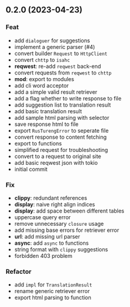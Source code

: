 ## 0.2.0 (2023-04-23)

### Feat

- add `dialoguer` for suggestions
- implement a generic parser (#4)
- convert builder `Request` to `HttpClient`
- convert `chttp` to `isahc`
- **reqwest**: re-add `reqwest` back-end
- convert requests from `reqwest` to `chttp`
- **mod**: export to modules
- add cli word acceptor
- add a simple valid result retriever
- add a flag whether to write response to file
- add suggestion list to translation result
- add basic translation result
- add sample html parsing with selector
- save response html to file
- export `RusTurengError` to seperate file
- convert response to content fetching
- export to functions
- simplified request for troubleshooting
- convert to a request to original site
- add basic reqwest json with tokio
- initial commit

### Fix

- **clippy**: redundant references
- **display**: naive right align indices
- **display**: add space between different tables
- uppercase query error
- remove unnecessary `closure` usage
- add missing base errors for retriever error
- **url**: add missing url parser
- **async**: add `async` to functions
- string format with `clippy` suggestions
- forbidden 403 problem

### Refactor

- add `impl` for `TranslationResult`
- rename generic retriever error
- export html parsing to function
